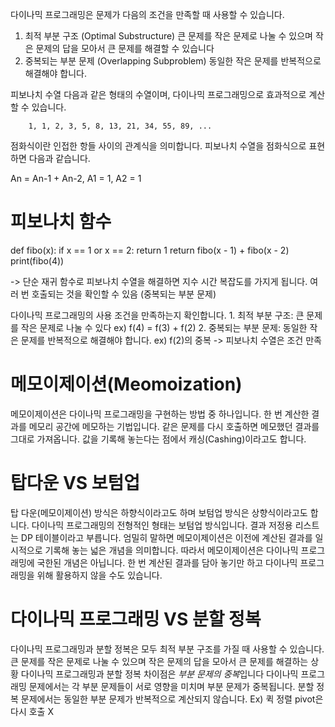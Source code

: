 다이나믹 프로그래밍은 문제가 다음의 조건을 만족할 때 사용할 수 있습니다.
1. 최적 부분 구조 (Optimal Substructure)
    큰 문제를 작은 문제로 나눌 수 있으며 작은 문제의 답을 모아서 큰 문제를 해결할 수 있습니다
2. 중복되는 부분 문제 (Overlapping Subproblem)
    동일한 작은 문제를 반복적으로 해결해야 합니다.

피보나치 수열 다음과 같은 형태의 수열이며, 다이나믹 프로그래밍으로 효과적으로 계산할 수 있습니다.

        1, 1, 2, 3, 5, 8, 13, 21, 34, 55, 89, ...

점화식이란 인접한 항들 사이의 관계식을 의미합니다.
피보나치 수열을 점화식으로 표현하면 다음과 같습니다.

An = An-1 + An-2, A1 = 1, A2 = 1

# 피보나치 함수
def fibo(x):
    if x == 1 or x == 2:
        return 1
    return fibo(x - 1) + fibo(x - 2)
print(fibo(4))

-> 단순 재귀 함수로 피보나치 수열을 해결하면 지수 시간 복잡도를 가지게 됩니다.
여러 번 호출되는 것을 확인할 수 있음 (중복되는 부분 문제)

다이나믹 프로그래밍의 사용 조건을 만족하는지 확인합니다.
    1. 최적 부분 구조: 큰 문제를 작은 문제로 나눌 수 있다 
    ex) f(4) = f(3) + f(2)
    2. 중복되는 부분 문제: 동일한 작은 문제를 반복적으로 해결해야 합니다. ex) f(2)의 중복
    -> 피보나치 수열은 조건 만족

# 메모이제이션(Meomoization)
메모이제이션은 다이나믹 프로그래밍을 구현하는 방법 중 하나입니다.
한 번 계산한 결과를 메모리 공간에 메모하는 기법입니다.
    같은 문제를 다시 호출하면 메모했던 결과를 그대로 가져옵니다.
    값을 기록해 놓는다는 점에서 캐싱(Cashing)이라고도 합니다.

# 탑다운 VS 보텀업
탑 다운(메모이제이션) 방식은 하향식이라고도 하며 보텀업 방식은 상향식이라고도 합니다.
다이나믹 프로그래밍의 전형적인 형태는 보텀업 방식입니다.
    결과 저정용 리스트는 DP 테이블이라고 부릅니다.
엄밀히 말하면 메모이제이션은 이전에 계산된 결과를 일시적으로 기록해 놓는 넓은 개념을 의미합니다.
    따라서 메모이제이션은 다이나믹 프로그래밍에 국한된 개념은 아닙니다.
    한 번 계산된 결과를 담아 놓기만 하고 다이나믹 프로그래밍을 위해 활용하지 않을 수도 있습니다.

# 다이나믹 프로그래밍 VS 분할 정복
다이나믹 프로그래밍과 분할 정복은 모두 최적 부분 구조를 가질 때 사용할 수 있습니다.
    큰 문제를 작은 문제로 나눌 수 있으며 작은 문제의 답을 모아서 큰 문제를 해결하는 상황
다이나믹 프로그래밍과 분할 정복 차이점은 *부분 문제의 중복*입니다
    다이나믹 프로그래밍 문제에서는 각 부분 문제들이 서로 영향을 미치며 부분 문제가 중복됩니다.
    분할 정복 문제에서는 동일한 부분 문제가 반복적으로 계산되지 않습니다. Ex) 퀵 정렬 pivot은 다시 호출 X

